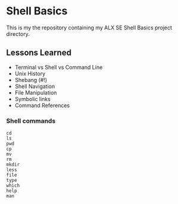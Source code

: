 # Shell Basics
This is my the repository containing my ALX SE Shell Basics project directory.

## Lessons Learned
- Terminal vs Shell vs Command Line
- Unix History
- Shebang (#!)
- Shell Navigation
- File Manipulation
- Symbolic links
- Command References

### Shell commands
```
cd
ls
pwd
cp
mv
rm
mkdir
less
file
type
which
help
man
```
